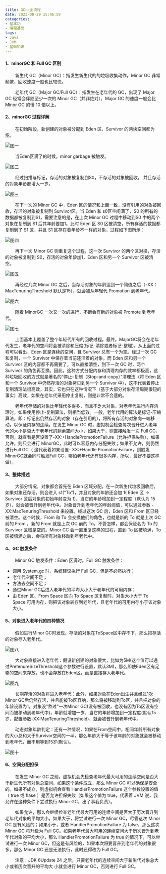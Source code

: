 ```yaml
---
title: GC——全流程
date: 2023-08-29 15:46:59
categories:
- 基本功
- 编程基础
tags:
- Java
- JVM
- 基础知识
---
```



#### __1、minorGC 和 Full GC 区别__
&ensp;&ensp;&ensp;&ensp; 新生代 GC（Minor GC）：指发生新生代的的垃圾收集动作，Minor GC 非常频繁，回收速度一般也比较快。

&ensp;&ensp;&ensp;&ensp; 老年代 GC（Major GC/Full GC）：指发生在老年代的 GC，出现了 Major GC 经常会伴随至少一次的 Minor GC（并非绝对），Major GC 的速度一般会比 Minor GC 的慢 10 倍以上。

#### __2、minorGC 过程详解__
&ensp;&ensp;&ensp;&ensp; 在初始阶段，新创建的对象被分配到 Eden 区，Survivor 的两块空间都为空。

![图一](/pic/基本功/编程语言/GC-全流程/GC全流程1.png)

&ensp;&ensp;&ensp;&ensp; 当Eden区满了的时候，minor garbage 被触发。

![图二](/pic/基本功/编程语言/GC-全流程/GC全流程2.png)

&ensp;&ensp;&ensp;&ensp; 经过扫描与标记，存活的对象被复制到S0，不存活的对象被回收， 并且存活的对象年龄都增大一岁。

![图三](/pic/基本功/编程语言/GC-全流程/GC全流程3.png)

&ensp;&ensp;&ensp;&ensp; 在下一次的 Minor GC 中，Eden 区的情况和上面一致，没有引用的对象被回收，存活的对象被复制到 Survivor区。当 Eden 和 s0区空间满了，S0 的所有的数据都被复制到S1，需要注意的是，在上次 Minor GC 过程中移动到S0 中的两个对象在复制到 S1 后其年龄要加1。此时 Eden 区 S0 区被清空，所有存活的数据都复制到了 S1 区，并且 S1 区存在着年龄不一样的对象，过程如下图所示：

![图四](/pic/基本功/编程语言/GC-全流程/GC全流程4.png)

&ensp;&ensp;&ensp;&ensp; 再下一次 Minor GC 则重复这个过程，这一次 Survivor 的两个区对换，存活的对象被复制到 S0，存活的对象年龄加1，Eden 区和另一个 Survivor 区被清空。

![图五](/pic/基本功/编程语言/GC-全流程/GC全流程5.png)

&ensp;&ensp;&ensp;&ensp; 再经过几次 Minor GC 之后，当存活对象的年龄达到一个阈值之后（-XX：MaxTenuringThreshold 默认是15），就会被从年轻代 Promotion 到老年代。

![图六](/pic/基本功/编程语言/GC-全流程/GC全流程6.png)

&ensp;&ensp;&ensp;&ensp; 随着 MinorGC 一次又一次的进行，不断会有新的对象被 Promote 到老年代。

![图七](/pic/基本功/编程语言/GC-全流程/GC全流程7.png)

&ensp;&ensp;&ensp;&ensp; 上面基本上覆盖了整个年轻代所有的回收过程。最终，MajorGC将会在老年代发生，老年代的空间将会被清除和压缩(标记-清除或者标记-整理)。从上面的过程可以看出，Eden 区是连续的空间，且 Survivor 总有一个为空。经过一次 GC 和复制，一个 Survivor 中保存着当前还活着的对象，而 Eden 区和另一个 Survivor 区的内容都不再需要了，可以直接清空，到下一次 GC 时，两个 Survivor 的角色再互换。因此，这种方式分配内存和清理内存的效率都极高，这种垃圾回收的方式就是著名的“停止-复制（Stop-and-copy）”清理法（将 Eden 区和一个 Survivor 中仍然存活的对象拷贝到另一个 Survivor 中），这不代表着停止复制清理法很高效，其实，它也只在这种情况下（基于大部分对象存活周期很短的事实）高效，如果在老年代采用停止复制，则是非常不合适的。

&ensp;&ensp;&ensp;&ensp; 老年代存储的对象比年轻代多得多，而且不乏大对象，对老年代进行内存清理时，如果使用停止-复制算法，则相当低效。一般，老年代用的算法是标记-压缩算法，即：标记出仍然存活的对象（存在引用的），将所有存活的对象向一端移动，以保证内存的连续。在发生 Minor GC 时，虚拟机会检查每次晋升进入老年代的大小是否大于老年代的剩余空间大小，如果大于，则直接触发一次 Full GC，否则，就查看是否设置了-XX:+HandlePromotionFailure（允许担保失败），如果允许，则只会进行 MinorGC，此时可以容忍内存分配失败；如果不允许，则仍然进行Full GC（ 这代表着如果设置-
XX:+Handle PromotionFailure，则触发MinorGC就会同时触发Full GC，哪怕老年代还有很多内存，所以，最好不要这样做）。

#### __3、整体描述__
&ensp;&ensp;&ensp;&ensp; 大部分情况，对象都会首先在 Eden 区域分配，在一次新生代垃圾回收后，如果对象还存活，则会进入 s1(“To”)，并且对象的年龄还会加 1( Eden 区 -> Survivor 区后对象的初始年龄变为 1)，当它的年龄增加到一定程度（默认为 15 岁），就会被晋升到老年代中。对象晋升到老年代的年龄阈值，可以通过参数 -XX:MaxTenuringThreshold 来设置。经过这次 GC 后，Eden 区和 From 区已经被清空。这个时候，From 和 To 会交换他们的角色，也就是新的 To 就是上次 GC 前的 From ，新的 From 就是上次 GC 前的 To。不管怎样，都会保证名为 To 的 Survivor 区域是空的。Minor GC 会一直重复这样的过程，直到 To 区被填满，To 区被填满之后，会将所有对象移动到年老代中。

#### __4、GC 触发条件__
&ensp;&ensp;&ensp;&ensp; Minor GC 触发条件：Eden 区满时。Full GC 触发条件：
* 调用 System.gc 时，系统建议执行 Full GC，但是不必然执行；
* 老年代空间不足；
* 方法去空间不足；
* 通过Minor GC后进入老年代的平均大小大于老年代的可用内存；
* 由 Eden 区、From Space 区向 To Space 区复制时，对象大小大于 To Space 可用内存，则把该对象转存到老年代，且老年代的可用内存小于该对象大小。

#### __5、对象进入老年代的四种情况__
&ensp;&ensp;&ensp;&ensp; 假如进行Minor GC时发现，存活的对象在ToSpace区中存不下，那么把存活的对象存入老年代。

![图八](/pic/基本功/编程语言/GC-全流程/GC全流程8.png)

&ensp;&ensp;&ensp;&ensp; 大对象直接进入老年代：假设新创建的对象很大，比如为5M(这个值可以通过PretenureSizeThreshold这个参数进行设置，默认3M)，那么即使Eden区有足够的空间来存放，也不会存放在Eden区，而是直接存入老年代。

![图九](/pic/基本功/编程语言/GC-全流程/GC全流程9.png)

&ensp;&ensp;&ensp;&ensp; 长期存活的对象将进入老年代：此外，如果对象在Eden出生并且经过1次Minor GC后仍然存活，并且能被To区容纳，那么将被移动到To区，并且把对象的年龄设置为1，对象没"熬过"一次Minor GC(没有被回收，也没有因为To区没有空间而被移动到老年代中)，年龄就增加一岁，当它的年龄增加到一定程度(默认15岁，配置参数-XX:MaxTenuringThreshold)，就会被晋升到老年代中。

&ensp;&ensp;&ensp;&ensp; 动态对象年龄判定：还有一种情况，如果在From空间中，相同年龄所有对象的大小总和大于Survivor空间的一半，那么年龄大于等于该年龄的对象就会被移动到老年代，而不用等到15岁(默认)。

![图十](/pic/基本功/编程语言/GC-全流程/GC全流程10.png)

#### __6、空间分配担保__
&ensp;&ensp;&ensp;&ensp; 在发生 Minor GC 之前，虚拟机会先检查老年代最大可用的连续空间是否大于新生代所有对象总空间，如果这个条件成立，那么 Minor GC 可以确保是安全的。如果不成立，则虚拟机会查看 HandlerPromotionFailure 这个参数设置的值（ true 或 flase ）是否允许担保失败（如果这个值为 true，代表着 JVM 说，我允许在这种条件下尝试执行 Minor GC，出了事我负责）。

&ensp;&ensp;&ensp;&ensp; 如果允许，那么会继续检查老年代最大可用的连续空间是否大于历次晋升到老年代对象的平均大小，如果大于，将尝试进行一次 Minor GC，尽管这次 Minor GC 是有风险的；如果小于，或者 HandlerPromotionFailure 为 false，那么这次 Minor GC 将升级为 Full GC。如果老年代最大可用的连续空间大于历次晋升到老年代对象的平均大小，那么 HandlerPromotionFailure 为 true 的情况下，可以尝试进行一次 Minor GC，但这是有风险的，如果本次将要晋升到老年代的对象很多，那么 Minor GC 还是无法执行，此时还得改为 Full GC。

&ensp;&ensp;&ensp;&ensp; 注意：JDK 6Update 24 之后，只要老年代的连续空间大于新生代对象总大小或者历次晋升的平均大 小就会进行 Minor GC，否则进行 Full GC。







